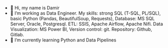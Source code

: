 - 👋 Hi, my name is Damir
- 👀 I’m working as Data Engineer. My skills: strong SQL (T-SQL, PL/SQL), basic Python (Pandas, BeautifulSoup, Requests), Database: MS SQL Server, Oracle, Postgresql.  ETL: SSIS, Apache Airflow, Apache Nifi. Data Visualization: MS Power BI, Version control: git. Repository: Github, Gitlab. 
- 🌱 I’m currently learning Python and Data Pipelines

<!---
Damiiir/Damiiir is a ✨ special ✨ repository because its `README.md` (this file) appears on your GitHub profile.
You can click the Preview link to take a look at your changes.
--->
